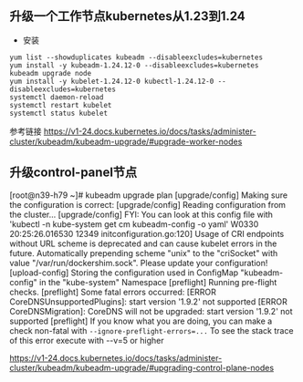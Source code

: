 ## 升级一个工作节点kubernetes从1.23到1.24

- 安装
```
yum list --showduplicates kubeadm --disableexcludes=kubernetes
yum install -y kubeadm-1.24.12-0 --disableexcludes=kubernetes
kubeadm upgrade node
yum install -y kubelet-1.24.12-0 kubectl-1.24.12-0 --disableexcludes=kubernetes
systemctl daemon-reload
systemctl restart kubelet
systemctl status kubelet
```

参考链接
https://v1-24.docs.kubernetes.io/docs/tasks/administer-cluster/kubeadm/kubeadm-upgrade/#upgrade-worker-nodes

## 升级control-panel节点

[root@n39-h79 ~]# kubeadm upgrade plan
[upgrade/config] Making sure the configuration is correct:
[upgrade/config] Reading configuration from the cluster...
[upgrade/config] FYI: You can look at this config file with 'kubectl -n kube-system get cm kubeadm-config -o yaml'
W0330 20:25:26.016530   12349 initconfiguration.go:120] Usage of CRI endpoints without URL scheme is deprecated and can cause kubelet errors in the future. Automatically prepending scheme "unix" to the "criSocket" with value "/var/run/dockershim.sock". Please update your configuration!
[upload-config] Storing the configuration used in ConfigMap "kubeadm-config" in the "kube-system" Namespace
[preflight] Running pre-flight checks.
[preflight] Some fatal errors occurred:
        [ERROR CoreDNSUnsupportedPlugins]: start version '1.9.2' not supported
        [ERROR CoreDNSMigration]: CoreDNS will not be upgraded: start version '1.9.2' not supported
[preflight] If you know what you are doing, you can make a check non-fatal with `--ignore-preflight-errors=...`
To see the stack trace of this error execute with --v=5 or higher

https://v1-24.docs.kubernetes.io/docs/tasks/administer-cluster/kubeadm/kubeadm-upgrade/#upgrading-control-plane-nodes
